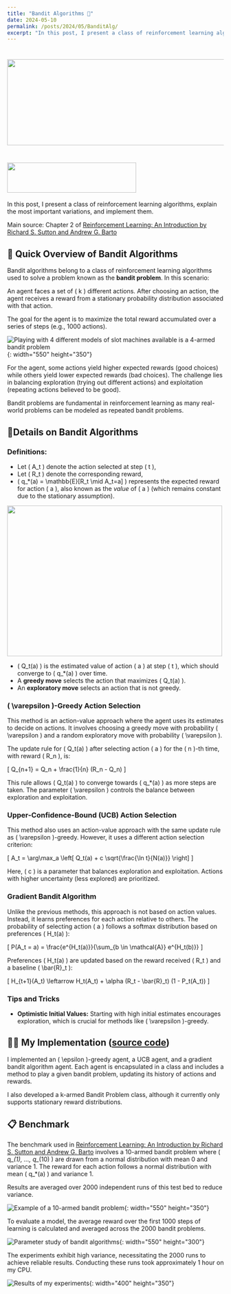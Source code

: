 ```yaml
---
title: "Bandit Algorithms 🎰"
date: 2024-05-10
permalink: /posts/2024/05/BanditAlg/
excerpt: "In this post, I present a class of reinforcement learning algorithms, explain the most important variations, and implement them."
---
```


# <img src="/images/BanditAlg/Bandit0.jpeg" width="900" height="200">
# <img src="/images/DIR.png" width="300" height="70" style="font-size: 15px;">



In this post, I present a class of reinforcement learning algorithms, explain the most important variations, and implement them.



Main source: Chapter 2 of [Reinforcement Learning: An Introduction by Richard S. Sutton and Andrew G. Barto](http://incompleteideas.net/book/the-book-2nd.html)



## 📰 Quick Overview of Bandit Algorithms

Bandit algorithms belong to a class of reinforcement learning algorithms used to solve a problem known as the **bandit problem**. In this scenario:

An agent faces a set of \( k \) different actions. After choosing an action, the agent receives a reward from a stationary probability distribution associated with that action.

The goal for the agent is to maximize the total reward accumulated over a series of steps (e.g., 1000 actions).

![Playing with 4 different models of slot machines available is a 4-armed bandit problem](/images/BanditAlg/Bandit2.png){: width="550" height="350"}

For the agent, some actions yield higher expected rewards (good choices) while others yield lower expected rewards (bad choices). The challenge lies in balancing exploration (trying out different actions) and exploitation (repeating actions believed to be good).

Bandit problems are fundamental in reinforcement learning as many real-world problems can be modeled as repeated bandit problems.

## 🔬Details on Bandit Algorithms



### Definitions:

- Let \( A_t \) denote the action selected at step \( t \),
- Let \( R_t \) denote the corresponding reward,
- \( q_*(a) = \mathbb{E}[R_t \mid A_t=a] \) represents the expected reward for action \( a \), also known as the *value* of \( a \) (which remains constant due to the stationary assumption).

<img src="/images/BanditAlg/Bandit3.png" width="500" height="350">

- \( Q_t(a) \) is the estimated value of action \( a \) at step \( t \), which should converge to \( q_*(a) \) over time.
- A **greedy move** selects the action that maximizes \( Q_t(a) \).
- An **exploratory move** selects an action that is not greedy.

### \( \varepsilon \)-Greedy Action Selection

This method is an action-value approach where the agent uses its estimates to decide on actions. It involves choosing a greedy move with probability \( \varepsilon \) and a random exploratory move with probability \( \varepsilon \).

The update rule for \( Q_t(a) \) after selecting action \( a \) for the \( n \)-th time, with reward \( R_n \), is:

\[
Q_{n+1} = Q_n + \frac{1}{n} (R_n - Q_n)
\]

This rule allows \( Q_t(a) \) to converge towards \( q_*(a) \) as more steps are taken. The parameter \( \varepsilon \) controls the balance between exploration and exploitation.

### Upper-Confidence-Bound (UCB) Action Selection

This method also uses an action-value approach with the same update rule as \( \varepsilon \)-greedy. However, it uses a different action selection criterion:

\[
A_t = \arg\max_a \left[ Q_t(a) + c \sqrt{\frac{\ln t}{N(a)}} \right]
\]

Here, \( c \) is a parameter that balances exploration and exploitation. Actions with higher uncertainty (less explored) are prioritized.

### Gradient Bandit Algorithm

Unlike the previous methods, this approach is not based on action values. Instead, it learns preferences for each action relative to others. The probability of selecting action \( a \) follows a softmax distribution based on preferences \( H_t(a) \):

\[
P(A_t = a) = \frac{e^{H_t(a)}}{\sum_{b \in \mathcal{A}} e^{H_t(b)}}
\]

Preferences \( H_t(a) \) are updated based on the reward received \( R_t \) and a baseline \( \bar{R}_t \):

\[
H_{t+1}(A_t) \leftarrow H_t(A_t) + \alpha (R_t - \bar{R}_t) (1 - P_t(A_t))
\]

### Tips and Tricks

- **Optimistic Initial Values:** Starting with high initial estimates encourages exploration, which is crucial for methods like \( \varepsilon \)-greedy.

## 👨‍💻 My Implementation ([source code](https://github.com/Hadrien-Cr/Discover-Implement-Repeat/tree/main/Reinforcement_Learning/Bandit_Algorithms))



I implemented an \( \epsilon \)-greedy agent, a UCB agent, and a gradient bandit algorithm agent. Each agent is encapsulated in a class and includes a method to play a given bandit problem, updating its history of actions and rewards.

I also developed a k-armed Bandit Problem class, although it currently only supports stationary reward distributions.

## **📋 Benchmark**



The benchmark used in [Reinforcement Learning: An Introduction by Richard S. Sutton and Andrew G. Barto](http://incompleteideas.net/book/the-book-2nd.html) involves a 10-armed bandit problem where \( q_*(1), ..., q_*(10) \) are drawn from a normal distribution with mean 0 and variance 1. The reward for each action follows a normal distribution with mean \( q_*(a) \) and variance 1.

Results are averaged over 2000 independent runs of this test bed to reduce variance.

![Example of a 10-armed bandit problem](/images/BanditAlg/Bandit4.png){: width="550" height="350"}

To evaluate a model, the average reward over the first 1000 steps of learning is calculated and averaged across the 2000 bandit problems.

![Parameter study of bandit algorithms](/images/BanditAlg/Bandit5.png){: width="550" height="300"}

The experiments exhibit high variance, necessitating the 2000 runs to achieve reliable results. Conducting these runs took approximately 1 hour on my CPU.

![Results of my experiments](/images/BanditAlg/Bandit6.png){: width="400" height="350"}